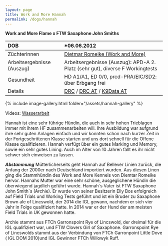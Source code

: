 ```yaml
---
layout: page
title: Work and More Hannah
permalink: /dogs/hannah
---
```


**Work and More Flame x FTW Saxaphone John Smiths**

DOB|*06.06.2012 
:--|:--
Züchterinnen|  <a href="http://www.workandmore.de" target="_blank">Dietmar Romeike (Work and More) </a>
Arbeitsergebnisse (Auszug)| Arbeitsergebnisse (Auszug): APD-A 2. Platz (sehr gut), diverse F Workingtests
Gesundheit|HD A1/A1, ED 0/0, prcd-PRA/EIC/SD2: über Erbgang frei
Details| <a href="https://drc.de/adr/listen/show_druede.php?what=Hunde&rvid=100234&race=Labrador-Retriever" target="_blank">DRC</a> / <a href="https://db.drc.de/adr/ahnen/ahnen1.php?zbnr=1217258&race=Labrador-Retriever" target="_blank">DRC AT</a> / <a href="https://www.k9data.com/pedigree.asp?ID=500934" target="_blank">K9Data AT</a> 

{% include image-gallery.html folder="/assets/hannah-gallery" %}

Videos: [Wasserarbeit](https://player.vimeo.com/video/698589886?h=c3578e62e7&amp;badge=0&amp;autopause=0&amp;player_id=0&amp;app_id=58479)

Hannah ist eine sehr führige Hündin, die auch in sehr hohen Trieblagen immer mit ihrem HF zusammenarbeiten will. 
Ihre Ausbildung war aufgrund ihre sehr guten Anlagen einfach und wir konnten schon nach kurzer Zeit in der Fortgeschrittenen Klasse starten und uns dort schnell für die Offene Klasse qualifizieren. 
Hannah verfügt über ein gutes Marking und Memory, sowie ein sehr gutes Lining. Auch im Alter von 10 Jahren fällt es ihr nicht schwer sich einweisen zu lassen. 

***Abstammung***
Mütterlicherseits geht Hannah auf Bellever Linien zurück, die Anfang der 2000er nach Deutschland importiert wurden. 
Aus diesen Linen ging die Stammhündin des Work and More Kennels von Diemtar Romeike hervor. 
Hannahs Mutter war eine sehr schöne, ausgeglichene Hündin die überwiegend jagdlich geführt wurde. 
Hannah´s Vater ist FTW Saxaphone John Smith´s (Archie). Er wurde von seiner Besitzerin Elly Bos erfolgreich auf Field Trials und Working Tests geführt und ist ein Bruder zu Saxaphone Brown ale of Lincswold, der 2014 die IGL gewann, nachdem er sich vier Jahr in Folge qualifiziert hatte. 
In 2014 war er der Hund der am meisten Field Trials in UK gewonnen hatte. 

Archie stammt aus FTCh Garronspoint Rye of Lincswold, der dreimal für die IGL qualifiziert war, und FTW Clovers Girl of Saxaphone. 
Garronspoint Rye of Lincswolds stammt aus der Verbindung von FTCh Garronpoint Little Dove ( IGL DOM 2010)und IGL Gewinner FTCh Willowyk Ruff.
  
